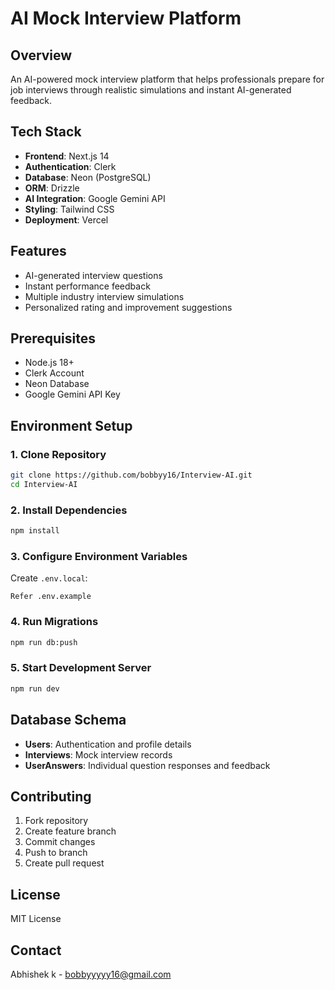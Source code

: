# AI Mock Interview Platform

## Overview

An AI-powered mock interview platform that helps professionals prepare for job interviews through realistic simulations and instant AI-generated feedback.

## Tech Stack

- **Frontend**: Next.js 14
- **Authentication**: Clerk
- **Database**: Neon (PostgreSQL)
- **ORM**: Drizzle
- **AI Integration**: Google Gemini API
- **Styling**: Tailwind CSS
- **Deployment**: Vercel

## Features

- AI-generated interview questions
- Instant performance feedback
- Multiple industry interview simulations
- Personalized rating and improvement suggestions

## Prerequisites

- Node.js 18+
- Clerk Account
- Neon Database
- Google Gemini API Key

## Environment Setup

### 1. Clone Repository

```bash
git clone https://github.com/bobbyy16/Interview-AI.git
cd Interview-AI
```

### 2. Install Dependencies

```bash
npm install
```

### 3. Configure Environment Variables

Create `.env.local`:

```
Refer .env.example
```

### 4. Run Migrations

```bash
npm run db:push
```

### 5. Start Development Server

```bash
npm run dev
```

## Database Schema

- **Users**: Authentication and profile details
- **Interviews**: Mock interview records
- **UserAnswers**: Individual question responses and feedback

## Contributing

1. Fork repository
2. Create feature branch
3. Commit changes
4. Push to branch
5. Create pull request

## License

MIT License

## Contact

Abhishek k - bobbyyyyy16@gmail.com
